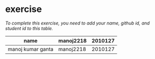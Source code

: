 # exercise
*To complete this exercise, you need to add your name, github id, and student id to this table.*

|name|manoj2218|2010127|
|----|-----|----|
|manoj kumar ganta|manoj2218|2010127|
